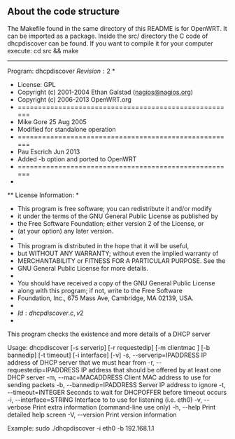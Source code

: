 About the code structure
-----------------------------------------------------------------------------------------------------------
The Makefile found in the same directory of this README is for OpenWRT. It can be imported as a package.
Inside the src/ directory the C code of dhcpdiscover can be found. 
If you want to compile it for your computer execute: cd src && make

-----------------------------------------------------------------------------------------------------------

Program: dhcpdiscover $Revision: 2$
 *
 * License: GPL
 * Copyright (c) 2001-2004 Ethan Galstad (nagios@nagios.org)
 * Copyright (c) 2006-2013 OpenWRT.org 
 * ====================================================== 
 * Mike Gore 25 Aug 2005 
 *    Modified for standalone operation 
 * ====================================================== 
 * Pau Escrich Jun 2013 
 *    Added -b option and ported to OpenWRT 
 * ====================================================== 
 *
 ** License Information:
 *
 * This program is free software; you can redistribute it and/or modify
 * it under the terms of the GNU General Public License as published by
 * the Free Software Foundation; either version 2 of the License, or
 * (at your option) any later version.
 *
 * This program is distributed in the hope that it will be useful,
 * but WITHOUT ANY WARRANTY; without even the implied warranty of
 * MERCHANTABILITY or FITNESS FOR A PARTICULAR PURPOSE.  See the
 * GNU General Public License for more details.
 *
 * You should have received a copy of the GNU General Public License
 * along with this program; if not, write to the Free Software
 * Foundation, Inc., 675 Mass Ave, Cambridge, MA 02139, USA.
 *
 * $Id: dhcpdiscover.c,v 2$
 *

This program checks the existence and more details of a DHCP server

Usage: dhcpdiscover [-s serverip] [-r requestedip] [-m clientmac ] [-b bannedip] [-t timeout] [-i interface]
                  [-v] -s, --serverip=IPADDRESS
   IP address of DHCP server that we must hear from
 -r, --requestedip=IPADDRESS
   IP address that should be offered by at least one DHCP server
 -m, --mac=MACADDRESS
   Client MAC address to use for sending packets
 -b, --bannedip=IPADDRESS
   Server IP address to ignore
 -t, --timeout=INTEGER
   Seconds to wait for DHCPOFFER before timeout occurs
 -i, --interface=STRING
   Interface to to use for listening (i.e. eth0)
 -v, --verbose
   Print extra information (command-line use only)
 -h, --help
   Print detailed help screen
 -V, --version
   Print version information

Example: sudo ./dhcpdiscover -i eth0 -b 192.168.1.1
